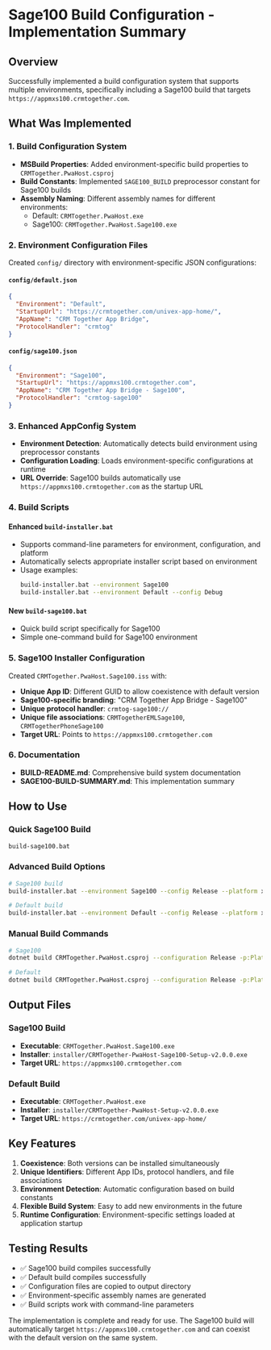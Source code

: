 # Sage100 Build Configuration - Implementation Summary

## Overview
Successfully implemented a build configuration system that supports multiple environments, specifically including a Sage100 build that targets `https://appmxs100.crmtogether.com`.

## What Was Implemented

### 1. Build Configuration System
- **MSBuild Properties**: Added environment-specific build properties to `CRMTogether.PwaHost.csproj`
- **Build Constants**: Implemented `SAGE100_BUILD` preprocessor constant for Sage100 builds
- **Assembly Naming**: Different assembly names for different environments:
  - Default: `CRMTogether.PwaHost.exe`
  - Sage100: `CRMTogether.PwaHost.Sage100.exe`

### 2. Environment Configuration Files
Created `config/` directory with environment-specific JSON configurations:

#### `config/default.json`
```json
{
  "Environment": "Default",
  "StartupUrl": "https://crmtogether.com/univex-app-home/",
  "AppName": "CRM Together App Bridge",
  "ProtocolHandler": "crmtog"
}
```

#### `config/sage100.json`
```json
{
  "Environment": "Sage100",
  "StartupUrl": "https://appmxs100.crmtogether.com",
  "AppName": "CRM Together App Bridge - Sage100",
  "ProtocolHandler": "crmtog-sage100"
}
```

### 3. Enhanced AppConfig System
- **Environment Detection**: Automatically detects build environment using preprocessor constants
- **Configuration Loading**: Loads environment-specific configurations at runtime
- **URL Override**: Sage100 builds automatically use `https://appmxs100.crmtogether.com` as the startup URL

### 4. Build Scripts
#### Enhanced `build-installer.bat`
- Supports command-line parameters for environment, configuration, and platform
- Automatically selects appropriate installer script based on environment
- Usage examples:
  ```bash
  build-installer.bat --environment Sage100
  build-installer.bat --environment Default --config Debug
  ```

#### New `build-sage100.bat`
- Quick build script specifically for Sage100
- Simple one-command build for Sage100 environment

### 5. Sage100 Installer Configuration
Created `CRMTogether.PwaHost.Sage100.iss` with:
- **Unique App ID**: Different GUID to allow coexistence with default version
- **Sage100-specific branding**: "CRM Together App Bridge - Sage100"
- **Unique protocol handler**: `crmtog-sage100://`
- **Unique file associations**: `CRMTogetherEMLSage100`, `CRMTogetherPhoneSage100`
- **Target URL**: Points to `https://appmxs100.crmtogether.com`

### 6. Documentation
- **BUILD-README.md**: Comprehensive build system documentation
- **SAGE100-BUILD-SUMMARY.md**: This implementation summary

## How to Use

### Quick Sage100 Build
```bash
build-sage100.bat
```

### Advanced Build Options
```bash
# Sage100 build
build-installer.bat --environment Sage100 --config Release --platform x64

# Default build
build-installer.bat --environment Default --config Release --platform x64
```

### Manual Build Commands
```bash
# Sage100
dotnet build CRMTogether.PwaHost.csproj --configuration Release -p:Platform=x64 -p:Environment=Sage100

# Default
dotnet build CRMTogether.PwaHost.csproj --configuration Release -p:Platform=x64 -p:Environment=Default
```

## Output Files

### Sage100 Build
- **Executable**: `CRMTogether.PwaHost.Sage100.exe`
- **Installer**: `installer/CRMTogether-PwaHost-Sage100-Setup-v2.0.0.exe`
- **Target URL**: `https://appmxs100.crmtogether.com`

### Default Build
- **Executable**: `CRMTogether.PwaHost.exe`
- **Installer**: `installer/CRMTogether-PwaHost-Setup-v2.0.0.exe`
- **Target URL**: `https://crmtogether.com/univex-app-home/`

## Key Features

1. **Coexistence**: Both versions can be installed simultaneously
2. **Unique Identifiers**: Different App IDs, protocol handlers, and file associations
3. **Environment Detection**: Automatic configuration based on build constants
4. **Flexible Build System**: Easy to add new environments in the future
5. **Runtime Configuration**: Environment-specific settings loaded at application startup

## Testing Results
- ✅ Sage100 build compiles successfully
- ✅ Default build compiles successfully
- ✅ Configuration files are copied to output directory
- ✅ Environment-specific assembly names are generated
- ✅ Build scripts work with command-line parameters

The implementation is complete and ready for use. The Sage100 build will automatically target `https://appmxs100.crmtogether.com` and can coexist with the default version on the same system.
